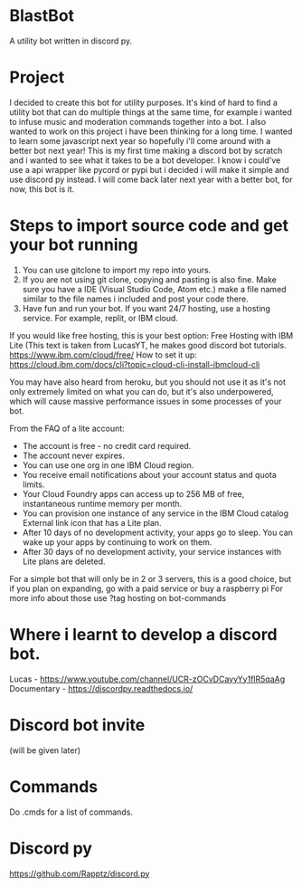 # BlastBot
A utility bot written in discord py.


# Project
I decided to create this bot for utility purposes. It's kind of hard to find a utility bot that can do multiple things at the same time, for example i wanted to infuse music and moderation commands together into a bot.
I also wanted to work on this project i have been thinking for a long time. I wanted to learn some javascript next year so hopefully i'll come around with a better bot next year! This is my first time making a discord bot by scratch and i wanted to see what it takes to be a bot developer. I know i could've use a api wrapper like pycord or pypi but i decided i will make it simple and use discord py instead.
I will come back later next year with a better bot, for now, this bot is it.

# Steps to import source code and get your bot running
1. You can use gitclone to import my repo into yours.
2. If you are not using git clone, copying and pasting is also fine. Make sure you have a IDE (Visual Studio Code, Atom etc.) make a file named similar to the file names i included and post your code there.
3. Have fun and run your bot. If you want 24/7 hosting, use a hosting service. For example, replit, or IBM cloud.

If you would like free hosting, this is your best option: Free Hosting with IBM Lite (This text is taken from LucasYT, he makes good discord bot tutorials.
https://www.ibm.com/cloud/free/
How to set it up: https://cloud.ibm.com/docs/cli?topic=cloud-cli-install-ibmcloud-cli

You may have also heard from heroku, but you should not use it as it's not only extremely limited on what you can do, but it's also underpowered, which will cause massive performance issues in some processes of your bot.

From the FAQ of a lite account:

- The account is free - no credit card required.
- The account never expires.
- You can use one org in one IBM Cloud region.
- You receive email notifications about your account status and quota limits.
- Your Cloud Foundry apps can access up to 256 MB of free, instantaneous runtime memory per month.
- You can provision one instance of any service in the IBM Cloud catalog External link icon that has a Lite plan.
- After 10 days of no development activity, your apps go to sleep. You can wake up your apps by continuing to work on them.
- After 30 days of no development activity, your service instances with Lite plans are deleted.

For a simple bot that will only be in 2 or 3 servers, this is a good choice, but if you plan on expanding, go with a paid service or buy a raspberry pi
For more info about those use ?tag hosting on bot-commands

# Where i learnt to develop a discord bot.
Lucas - https://www.youtube.com/channel/UCR-zOCvDCayyYy1flR5qaAg
Documentary - https://discordpy.readthedocs.io/

# Discord bot invite
(will be given later)

# Commands
Do .cmds for a list of commands.

# Discord py
https://github.com/Rapptz/discord.py
